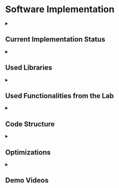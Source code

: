 # Software Implementation


<details>
  <summary><h2>Current Implementation Status</h2></summary>

  
</details>

<details>
  <summary><h2>Used Libraries</h2></summary>

  
</details>

<details>
  <summary><h2>Used Functionalities from the Lab</h2></summary>

  
</details>

<details>
  <summary><h2>Code Structure</h2></summary>

  
</details>

<details>
  <summary><h2>Optimizations</h2></summary>

  
</details>

<details>
  <summary><h2>Demo Videos</h2></summary>

  ## Eyes
  TBD
  ## Arms
  TBD
  ## Mouth
  TBD
  ## Comunication
  TBD
</details>

